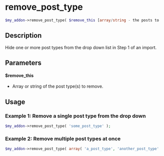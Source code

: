 # remove_post_type

```php
$my_addon->remove_post_type( $remove_this [array/string - the posts to remove] );
```

## Description

Hide one or more post types from the drop down list in Step 1 of an import.

## Parameters

#### $remove_this

* Array or string of the post type(s) to remove.

## Usage

### **Example 1: Remove a single post type from the drop down**

```php
$my_addon->remove_post_type( 'some_post_type' );
```

### **Example 2: Remove multiple post types at once**

```php
$my_addon->remove_post_type( array( 'a_post_type', 'another_post_type' ) );
```
